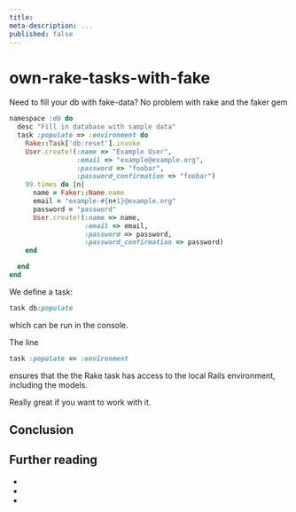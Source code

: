 ```yaml
---
title:
meta-description: ...
published: false
---
```

# own-rake-tasks-with-fake
Need to fill your db with fake-data? No problem with rake and the faker gem


```ruby
namespace :db do
  desc "Fill in database with sample data"
  task :populate => :environment do
    Rake::Task['db:reset'].invoke
    User.create!(:name => "Example User",
                 :email => "example@example.org",
                 :password => "foobar",
                 :password_confirmation => "foobar")
    99.times do |n|
      name = Faker::Name.name
      email = "example-#{n+1}@example.org"
      password = "password"
      User.create!(:name => name,
                   :email => email,
                   :password => password,
                   :password_confirmation => password)
    end

  end
end
```

We define a task:


```ruby
task db:populate
```

which can be run in the console.

The line


```ruby
task :populate => :environment
```

ensures that the the Rake task has access to the local Rails environment, including the models.

Really great if you want to work with it.


## Conclusion

## Further reading

-
-
-


